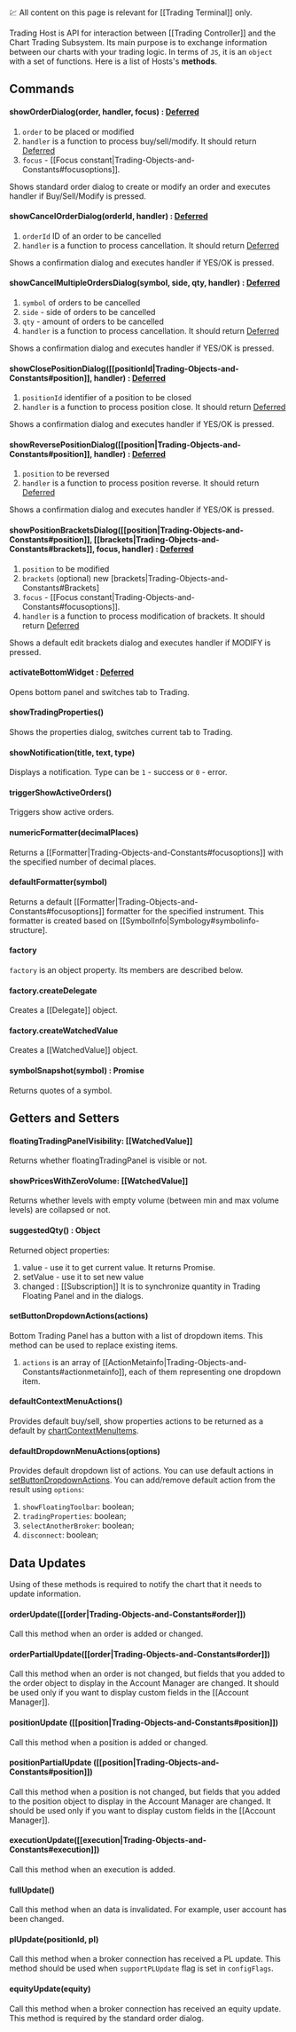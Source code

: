 :chart: All content on this page is relevant for [[Trading Terminal]] only.

Trading Host is API for interaction between [[Trading Controller]] and the Chart Trading Subsystem. Its main purpose is to exchange information between our charts with your trading logic. In terms of `JS`, it is an `object` with a set of functions. Here is a list of Hosts's **methods**.

## Commands

#### showOrderDialog(order, handler, focus) : [Deferred](https://api.jquery.com/category/deferred-object/)
1. `order` to be placed or modified
2. `handler` is a function to process buy/sell/modify. It should return [Deferred](https://api.jquery.com/category/deferred-object/)
3. `focus` - [[Focus constant|Trading-Objects-and-Constants#focusoptions]].

Shows standard order dialog to create or modify an order and executes handler if Buy/Sell/Modify is pressed.

#### showCancelOrderDialog(orderId, handler) : [Deferred](https://api.jquery.com/category/deferred-object/)
1. `orderId` ID of an order to be cancelled
2. `handler` is a function to process cancellation. It should return [Deferred](https://api.jquery.com/category/deferred-object/)

Shows a confirmation dialog and executes handler if YES/OK is pressed.

#### showCancelMultipleOrdersDialog(symbol, side, qty, handler) : [Deferred](https://api.jquery.com/category/deferred-object/)
1. `symbol` of orders to be cancelled
2. `side` - side of orders to be cancelled
3. `qty` - amount of orders to be cancelled
4. `handler` is a function to process cancellation. It should return [Deferred](https://api.jquery.com/category/deferred-object/)

Shows a confirmation dialog and executes handler if YES/OK is pressed.

#### showClosePositionDialog([[positionId|Trading-Objects-and-Constants#position]], handler) : [Deferred](https://api.jquery.com/category/deferred-object/)
1. `positionId` identifier of a position to be closed
2. `handler` is a function to process position close. It should return [Deferred](https://api.jquery.com/category/deferred-object/)

Shows a confirmation dialog and executes handler if YES/OK is pressed.

#### showReversePositionDialog([[position|Trading-Objects-and-Constants#position]], handler) : [Deferred](https://api.jquery.com/category/deferred-object/)
1. `position` to be reversed
2. `handler` is a function to process position reverse. It should return [Deferred](https://api.jquery.com/category/deferred-object/)

Shows a confirmation dialog and executes handler if YES/OK is pressed.

#### showPositionBracketsDialog([[position|Trading-Objects-and-Constants#position]], [[brackets|Trading-Objects-and-Constants#brackets]], focus, handler) : [Deferred](https://api.jquery.com/category/deferred-object/)
1. `position` to be modified
2. `brackets` (optional) new [brackets|Trading-Objects-and-Constants#Brackets]
2. `focus` - [[Focus constant|Trading-Objects-and-Constants#focusoptions]].
3. `handler` is a function to process modification of brackets. It should return [Deferred](https://api.jquery.com/category/deferred-object/)

Shows a default edit brackets dialog and executes handler if MODIFY is pressed.

#### activateBottomWidget : [Deferred](https://api.jquery.com/category/deferred-object/)
Opens bottom panel and switches tab to Trading.

#### showTradingProperties()
Shows the properties dialog, switches current tab to Trading.

#### showNotification(title, text, type)
Displays a notification. Type can be `1` - success or `0` - error.

#### triggerShowActiveOrders()
Triggers show active orders.

#### numericFormatter(decimalPlaces)
Returns a [[Formatter|Trading-Objects-and-Constants#focusoptions]] with the specified number of decimal places.
 
#### defaultFormatter(symbol)
Returns a default [[Formatter|Trading-Objects-and-Constants#focusoptions]] formatter for the specified instrument. This formatter is created based on [[SymbolInfo|Symbology#symbolinfo-structure].

#### factory
`factory` is an object property. Its members are described below.

#### factory.createDelegate
Creates a [[Delegate]] object.

#### factory.createWatchedValue
Creates a [[WatchedValue]] object.

#### symbolSnapshot(symbol) : Promise
Returns quotes of a symbol.

## Getters and Setters

#### floatingTradingPanelVisibility: [[WatchedValue]]
Returns whether floatingTradingPanel is visible or not.

#### showPricesWithZeroVolume: [[WatchedValue]]
Returns whether levels with empty volume (between min and max volume levels) are collapsed or not.

#### suggestedQty() : Object
Returned object properties:
1. value - use it to get current value. It returns Promise.
2. setValue - use it to set new value
3. changed : [[Subscription]]
It is to synchronize quantity in Trading Floating Panel and in the dialogs.

#### setButtonDropdownActions(actions)
Bottom Trading Panel has a button with a list of dropdown items. This method can be used to replace existing items. 
1. `actions` is an array of [[ActionMetainfo|Trading-Objects-and-Constants#actionmetainfo]], each of them representing one dropdown item.

#### defaultContextMenuActions()
Provides default buy/sell, show properties actions to be returned as a default by [chartContextMenuItems](Trading-Controller#chartcontextmenuitemse).

#### defaultDropdownMenuActions(options)
Provides default dropdown list of actions. You can use default actions in [setButtonDropdownActions](Trading-Host#setButtonDropdownActionsactions).
You can add/remove default action from the result using `options`:
1. `showFloatingToolbar`: boolean;
2. `tradingProperties`: boolean;
3. `selectAnotherBroker`: boolean;
4. `disconnect`: boolean;

## Data Updates
Using of these methods is required to notify the chart that it needs to update information.

#### orderUpdate([[order|Trading-Objects-and-Constants#order]])
Call this method when an order is added or changed.

#### orderPartialUpdate([[order|Trading-Objects-and-Constants#order]])
Call this method when an order is not changed, but fields that you added to the order object to display in the Account Manager are changed.
It should be used only if you want to display custom fields in the [[Account Manager]].

#### positionUpdate ([[position|Trading-Objects-and-Constants#position]])
Call this method when a position is added or changed.

#### positionPartialUpdate ([[position|Trading-Objects-and-Constants#position]])
Call this method when a position is not changed, but fields that you added to the position object to display in the Account Manager are changed.
It should be used only if you want to display custom fields in the [[Account Manager]].


#### executionUpdate([[execution|Trading-Objects-and-Constants#execution]])
Call this method when an execution is added.

#### fullUpdate()
Call this method when an data is invalidated. For example, user account has been changed.

#### plUpdate(positionId, pl)
Call this method when a broker connection has received a PL update. This method should be used when `supportPLUpdate` flag is set in `configFlags`.

#### equityUpdate(equity)
Call this method when a broker connection has received an equity update. This method is required by the standard order dialog.
